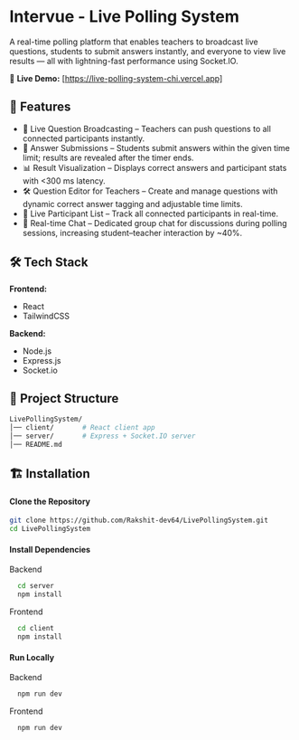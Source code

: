 
# Intervue - Live Polling System

A real-time polling platform that enables teachers to broadcast live questions, students to submit answers instantly, and everyone to view live results — all with lightning-fast performance using Socket.IO.

🔗 **Live Demo:** [https://live-polling-system-chi.vercel.app]

## 🚀 Features
- 📢 Live Question Broadcasting – Teachers can push questions to all connected participants instantly.
- 📝 Answer Submissions – Students submit answers within the given time limit; results are revealed after the timer ends.
- 📊 Result Visualization – Displays correct answers and participant stats with <300 ms latency. 
- 🛠 Question Editor for Teachers – Create and manage questions with dynamic correct answer tagging and adjustable time limits.
- 👥 Live Participant List – Track all connected participants in real-time.
- 💬 Real-time Chat – Dedicated group chat for discussions during polling sessions, increasing student–teacher interaction by ~40%.


## 🛠 Tech Stack

**Frontend:**
- React
- TailwindCSS


**Backend:**
- Node.js
- Express.js
- Socket.io

## 📂 Project Structure
```bash 
LivePollingSystem/
│── client/       # React client app
│── server/       # Express + Socket.IO server
│── README.md
```
## 🏗️ Installation

#### Clone the Repository
```bash
git clone https://github.com/Rakshit-dev64/LivePollingSystem.git
cd LivePollingSystem
```
#### Install Dependencies
Backend
```bash
  cd server
  npm install
```
Frontend
```bash
  cd client
  npm install
```
#### Run Locally
Backend
```bash
  npm run dev
```
Frontend
```bash
  npm run dev
```